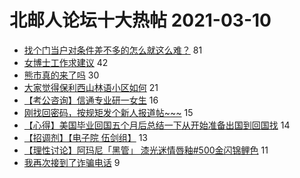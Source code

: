 # 北邮人论坛十大热帖 2021-03-10

- [找个门当户对条件差不多的怎么就这么难？](https://bbs.byr.cn/article/Feeling/3166210) 81
- [女博士工作求建议](https://bbs.byr.cn/article/Job/2126846) 42
- [熊市真的来了吗](https://bbs.byr.cn/article/Financial/80578) 30
- [大家觉得保利西山林语小区如何](https://bbs.byr.cn/article/Home/128926) 21
- [【考公咨询】信通专业研一女生](https://bbs.byr.cn/article/CivilServant/46284) 16
- [刚找回密码，按规矩发个新人报道帖~~~](https://bbs.byr.cn/article/Comic/631396) 15
- [【心得】美国毕业回国五个月后总结一下从开始准备出国到回国找](https://bbs.byr.cn/article/GoAbroad/375039) 14
- [【招调剂】【电子院 伍剑组】](https://bbs.byr.cn/article/AimGraduate/1200754) 13
- [【理性讨论】阿玛尼「黑管」 漆光迷情唇釉#500金闪锦鲤色](https://bbs.byr.cn/article/Picture/3282764) 11
- [我再次接到了诈骗电话](https://bbs.byr.cn/article/Talking/6260930) 9


